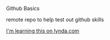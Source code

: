 Github Basics

remote repo to help test out github skills

[I'm learning this on lynda.com](http://www.lynda.com)
